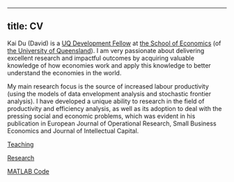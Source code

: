 
---
title: CV
---

Kai Du (David) is a [UQ Development Fellow](https://economics.uq.edu.au/profile/6228/kai-du) at [the School of Economics](https://economics.uq.edu.au) (of [the University of Queensland](https://www.uq.edu.au/)). I am very passionate about delivering excellent research and impactful outcomes by acquiring valuable knowledge of how economies work and apply this knowledge to better understand the economies in the world.

My main research focus is the source of increased labour productivity (using the models of data envelopment analysis and stochastic frontier analysis). I have developed a unique ability to research in the field of productivity and efficiency analysis, as well as its adoption to deal with the pressing social and economic problems, which was evident in his publication in European Journal of Operational Research, Small Business Economics and Journal of Intellectual Capital.

[Teaching](docs/test_Teaching.html)

[Research](docs/test_Research.html)

[MATLAB Code](docs/matlab_code/matlab_code.html)